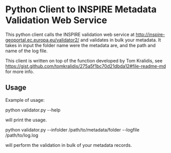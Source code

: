 # Python Client to INSPIRE Metadata Validation Web Service

This python client calls the INSPIRE validation web service at
http://inspire-geoportal.ec.europa.eu/validator2/ and validates in bulk your
metadata. It takes in input the folder name were the metadata are, and the
path and name of the log file.

This client is written on top of the function developed by Tom Kralidis, see
https://gist.github.com/tomkralidis/275a5f1bc70d21dbda12#file-readme-md
for more info.


## Usage

Example of usage:

 python validator.py --help

will print the usage.

 python validator.py --infolder /path/to/metadata/folder --logfile /path/to/log.log

will perform the validation in bulk of your metadata records.
